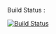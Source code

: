 Build Status :

[![Build Status](https://travis-ci.org/sayanee/travis-ruby.png?branch=master)](https://travis-ci.org/sayanee/travis-ruby)